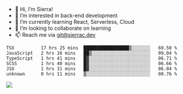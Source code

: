 - 👋 Hi, I’m Sierra!
- 👀 I’m interested in back-end development
- 🌱 I’m currently learning React, Serverless, Cloud
- 💞️ I’m looking to collaborate on learning
- 📫 Reach me via git@sierrac.dev

<!--START_SECTION:waka-->

```text
TSX          17 hrs 25 mins  █████████████████▒░░░░░░░   69.50 %
JavaScript   2 hrs 16 mins   ██▒░░░░░░░░░░░░░░░░░░░░░░   09.04 %
TypeScript   1 hrs 41 mins   █▓░░░░░░░░░░░░░░░░░░░░░░░   06.71 %
SCSS         1 hrs 40 mins   █▓░░░░░░░░░░░░░░░░░░░░░░░   06.66 %
JSX          1 hrs 31 mins   █▓░░░░░░░░░░░░░░░░░░░░░░░   06.04 %
unknown      0 hrs 11 mins   ▒░░░░░░░░░░░░░░░░░░░░░░░░   00.76 %
```

<!--END_SECTION:waka-->


![](https://hit.yhype.me/github/profile?user_id=7351311)
